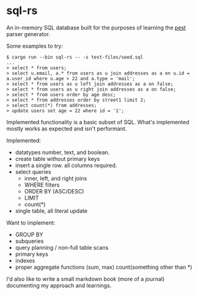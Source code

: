 # sql-rs

An in-memory SQL database built for the purposes of learning the
[pest](https://github.com/pest-parser/pest) parser generator.

Some examples to try:

```
$ cargo run --bin sql-rs -- -s test-files/seed.sql
...
> select * from users;
> select u.email, a.* from users as u join addresses as a on u.id = a.user_id where u.age > 22 and a.type = 'mail';
> select * from users as u left join addresses as a on false;
> select * from users as u right join addresses as a on false;
> select * from users order by age desc;
> select * from addresses order by street1 limit 2;
> select count(*) from addresses;
> update users set age = 22 where id = '1';
```

Implemented functionality is a basic subset of SQL. What's implemented mostly
works as expected and isn't performant.

Implemented:
  * datatypes number, text, and boolean.
  * create table without primary keys
  * insert a single row. all columns required.
  * select queries
    * inner, left, and right joins
    * WHERE filters
    * ORDER BY (ASC/DESC)
    * LIMIT
    * count(*)
  * single table, all literal update

Want to implement:
  * GROUP BY
  * subqueries
  * query planning / non-full table scans
  * primary keys
  * indexes
  * proper aggregate functions (sum, max) count(something other than *)

I'd also like to write a small markdown book (more of a journal) documenting my
approach and learnings.
